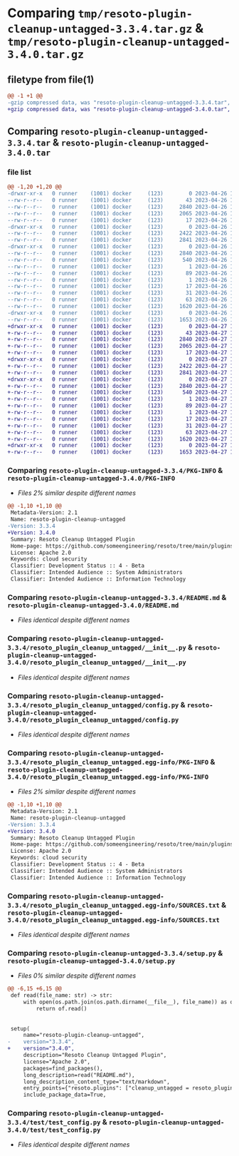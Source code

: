 # Comparing `tmp/resoto-plugin-cleanup-untagged-3.3.4.tar.gz` & `tmp/resoto-plugin-cleanup-untagged-3.4.0.tar.gz`

## filetype from file(1)

```diff
@@ -1 +1 @@
-gzip compressed data, was "resoto-plugin-cleanup-untagged-3.3.4.tar", last modified: Wed Apr 26 16:51:43 2023, max compression
+gzip compressed data, was "resoto-plugin-cleanup-untagged-3.4.0.tar", last modified: Thu Apr 27 11:25:09 2023, max compression
```

## Comparing `resoto-plugin-cleanup-untagged-3.3.4.tar` & `resoto-plugin-cleanup-untagged-3.4.0.tar`

### file list

```diff
@@ -1,20 +1,20 @@
-drwxr-xr-x   0 runner    (1001) docker     (123)        0 2023-04-26 16:51:43.213034 resoto-plugin-cleanup-untagged-3.3.4/
--rw-r--r--   0 runner    (1001) docker     (123)       43 2023-04-26 16:49:29.000000 resoto-plugin-cleanup-untagged-3.3.4/MANIFEST.in
--rw-r--r--   0 runner    (1001) docker     (123)     2840 2023-04-26 16:51:43.213034 resoto-plugin-cleanup-untagged-3.3.4/PKG-INFO
--rw-r--r--   0 runner    (1001) docker     (123)     2065 2023-04-26 16:49:29.000000 resoto-plugin-cleanup-untagged-3.3.4/README.md
--rw-r--r--   0 runner    (1001) docker     (123)       17 2023-04-26 16:49:29.000000 resoto-plugin-cleanup-untagged-3.3.4/requirements.txt
-drwxr-xr-x   0 runner    (1001) docker     (123)        0 2023-04-26 16:51:43.209034 resoto-plugin-cleanup-untagged-3.3.4/resoto_plugin_cleanup_untagged/
--rw-r--r--   0 runner    (1001) docker     (123)     2422 2023-04-26 16:49:29.000000 resoto-plugin-cleanup-untagged-3.3.4/resoto_plugin_cleanup_untagged/__init__.py
--rw-r--r--   0 runner    (1001) docker     (123)     2841 2023-04-26 16:49:29.000000 resoto-plugin-cleanup-untagged-3.3.4/resoto_plugin_cleanup_untagged/config.py
-drwxr-xr-x   0 runner    (1001) docker     (123)        0 2023-04-26 16:51:43.213034 resoto-plugin-cleanup-untagged-3.3.4/resoto_plugin_cleanup_untagged.egg-info/
--rw-r--r--   0 runner    (1001) docker     (123)     2840 2023-04-26 16:51:43.000000 resoto-plugin-cleanup-untagged-3.3.4/resoto_plugin_cleanup_untagged.egg-info/PKG-INFO
--rw-r--r--   0 runner    (1001) docker     (123)      540 2023-04-26 16:51:43.000000 resoto-plugin-cleanup-untagged-3.3.4/resoto_plugin_cleanup_untagged.egg-info/SOURCES.txt
--rw-r--r--   0 runner    (1001) docker     (123)        1 2023-04-26 16:51:43.000000 resoto-plugin-cleanup-untagged-3.3.4/resoto_plugin_cleanup_untagged.egg-info/dependency_links.txt
--rw-r--r--   0 runner    (1001) docker     (123)       89 2023-04-26 16:51:43.000000 resoto-plugin-cleanup-untagged-3.3.4/resoto_plugin_cleanup_untagged.egg-info/entry_points.txt
--rw-r--r--   0 runner    (1001) docker     (123)        1 2023-04-26 16:51:43.000000 resoto-plugin-cleanup-untagged-3.3.4/resoto_plugin_cleanup_untagged.egg-info/not-zip-safe
--rw-r--r--   0 runner    (1001) docker     (123)       17 2023-04-26 16:51:43.000000 resoto-plugin-cleanup-untagged-3.3.4/resoto_plugin_cleanup_untagged.egg-info/requires.txt
--rw-r--r--   0 runner    (1001) docker     (123)       31 2023-04-26 16:51:43.000000 resoto-plugin-cleanup-untagged-3.3.4/resoto_plugin_cleanup_untagged.egg-info/top_level.txt
--rw-r--r--   0 runner    (1001) docker     (123)       63 2023-04-26 16:51:43.213034 resoto-plugin-cleanup-untagged-3.3.4/setup.cfg
--rw-r--r--   0 runner    (1001) docker     (123)     1620 2023-04-26 16:49:29.000000 resoto-plugin-cleanup-untagged-3.3.4/setup.py
-drwxr-xr-x   0 runner    (1001) docker     (123)        0 2023-04-26 16:51:43.213034 resoto-plugin-cleanup-untagged-3.3.4/test/
--rw-r--r--   0 runner    (1001) docker     (123)     1653 2023-04-26 16:49:29.000000 resoto-plugin-cleanup-untagged-3.3.4/test/test_config.py
+drwxr-xr-x   0 runner    (1001) docker     (123)        0 2023-04-27 11:25:09.147522 resoto-plugin-cleanup-untagged-3.4.0/
+-rw-r--r--   0 runner    (1001) docker     (123)       43 2023-04-27 11:22:33.000000 resoto-plugin-cleanup-untagged-3.4.0/MANIFEST.in
+-rw-r--r--   0 runner    (1001) docker     (123)     2840 2023-04-27 11:25:09.147522 resoto-plugin-cleanup-untagged-3.4.0/PKG-INFO
+-rw-r--r--   0 runner    (1001) docker     (123)     2065 2023-04-27 11:22:33.000000 resoto-plugin-cleanup-untagged-3.4.0/README.md
+-rw-r--r--   0 runner    (1001) docker     (123)       17 2023-04-27 11:22:33.000000 resoto-plugin-cleanup-untagged-3.4.0/requirements.txt
+drwxr-xr-x   0 runner    (1001) docker     (123)        0 2023-04-27 11:25:09.139522 resoto-plugin-cleanup-untagged-3.4.0/resoto_plugin_cleanup_untagged/
+-rw-r--r--   0 runner    (1001) docker     (123)     2422 2023-04-27 11:22:33.000000 resoto-plugin-cleanup-untagged-3.4.0/resoto_plugin_cleanup_untagged/__init__.py
+-rw-r--r--   0 runner    (1001) docker     (123)     2841 2023-04-27 11:22:33.000000 resoto-plugin-cleanup-untagged-3.4.0/resoto_plugin_cleanup_untagged/config.py
+drwxr-xr-x   0 runner    (1001) docker     (123)        0 2023-04-27 11:25:09.143522 resoto-plugin-cleanup-untagged-3.4.0/resoto_plugin_cleanup_untagged.egg-info/
+-rw-r--r--   0 runner    (1001) docker     (123)     2840 2023-04-27 11:25:09.000000 resoto-plugin-cleanup-untagged-3.4.0/resoto_plugin_cleanup_untagged.egg-info/PKG-INFO
+-rw-r--r--   0 runner    (1001) docker     (123)      540 2023-04-27 11:25:09.000000 resoto-plugin-cleanup-untagged-3.4.0/resoto_plugin_cleanup_untagged.egg-info/SOURCES.txt
+-rw-r--r--   0 runner    (1001) docker     (123)        1 2023-04-27 11:25:09.000000 resoto-plugin-cleanup-untagged-3.4.0/resoto_plugin_cleanup_untagged.egg-info/dependency_links.txt
+-rw-r--r--   0 runner    (1001) docker     (123)       89 2023-04-27 11:25:09.000000 resoto-plugin-cleanup-untagged-3.4.0/resoto_plugin_cleanup_untagged.egg-info/entry_points.txt
+-rw-r--r--   0 runner    (1001) docker     (123)        1 2023-04-27 11:25:09.000000 resoto-plugin-cleanup-untagged-3.4.0/resoto_plugin_cleanup_untagged.egg-info/not-zip-safe
+-rw-r--r--   0 runner    (1001) docker     (123)       17 2023-04-27 11:25:09.000000 resoto-plugin-cleanup-untagged-3.4.0/resoto_plugin_cleanup_untagged.egg-info/requires.txt
+-rw-r--r--   0 runner    (1001) docker     (123)       31 2023-04-27 11:25:09.000000 resoto-plugin-cleanup-untagged-3.4.0/resoto_plugin_cleanup_untagged.egg-info/top_level.txt
+-rw-r--r--   0 runner    (1001) docker     (123)       63 2023-04-27 11:25:09.147522 resoto-plugin-cleanup-untagged-3.4.0/setup.cfg
+-rw-r--r--   0 runner    (1001) docker     (123)     1620 2023-04-27 11:22:33.000000 resoto-plugin-cleanup-untagged-3.4.0/setup.py
+drwxr-xr-x   0 runner    (1001) docker     (123)        0 2023-04-27 11:25:09.143522 resoto-plugin-cleanup-untagged-3.4.0/test/
+-rw-r--r--   0 runner    (1001) docker     (123)     1653 2023-04-27 11:22:33.000000 resoto-plugin-cleanup-untagged-3.4.0/test/test_config.py
```

### Comparing `resoto-plugin-cleanup-untagged-3.3.4/PKG-INFO` & `resoto-plugin-cleanup-untagged-3.4.0/PKG-INFO`

 * *Files 2% similar despite different names*

```diff
@@ -1,10 +1,10 @@
 Metadata-Version: 2.1
 Name: resoto-plugin-cleanup-untagged
-Version: 3.3.4
+Version: 3.4.0
 Summary: Resoto Cleanup Untagged Plugin
 Home-page: https://github.com/someengineering/resoto/tree/main/plugins/cleanup_untagged
 License: Apache 2.0
 Keywords: cloud security
 Classifier: Development Status :: 4 - Beta
 Classifier: Intended Audience :: System Administrators
 Classifier: Intended Audience :: Information Technology
```

### Comparing `resoto-plugin-cleanup-untagged-3.3.4/README.md` & `resoto-plugin-cleanup-untagged-3.4.0/README.md`

 * *Files identical despite different names*

### Comparing `resoto-plugin-cleanup-untagged-3.3.4/resoto_plugin_cleanup_untagged/__init__.py` & `resoto-plugin-cleanup-untagged-3.4.0/resoto_plugin_cleanup_untagged/__init__.py`

 * *Files identical despite different names*

### Comparing `resoto-plugin-cleanup-untagged-3.3.4/resoto_plugin_cleanup_untagged/config.py` & `resoto-plugin-cleanup-untagged-3.4.0/resoto_plugin_cleanup_untagged/config.py`

 * *Files identical despite different names*

### Comparing `resoto-plugin-cleanup-untagged-3.3.4/resoto_plugin_cleanup_untagged.egg-info/PKG-INFO` & `resoto-plugin-cleanup-untagged-3.4.0/resoto_plugin_cleanup_untagged.egg-info/PKG-INFO`

 * *Files 2% similar despite different names*

```diff
@@ -1,10 +1,10 @@
 Metadata-Version: 2.1
 Name: resoto-plugin-cleanup-untagged
-Version: 3.3.4
+Version: 3.4.0
 Summary: Resoto Cleanup Untagged Plugin
 Home-page: https://github.com/someengineering/resoto/tree/main/plugins/cleanup_untagged
 License: Apache 2.0
 Keywords: cloud security
 Classifier: Development Status :: 4 - Beta
 Classifier: Intended Audience :: System Administrators
 Classifier: Intended Audience :: Information Technology
```

### Comparing `resoto-plugin-cleanup-untagged-3.3.4/resoto_plugin_cleanup_untagged.egg-info/SOURCES.txt` & `resoto-plugin-cleanup-untagged-3.4.0/resoto_plugin_cleanup_untagged.egg-info/SOURCES.txt`

 * *Files identical despite different names*

### Comparing `resoto-plugin-cleanup-untagged-3.3.4/setup.py` & `resoto-plugin-cleanup-untagged-3.4.0/setup.py`

 * *Files 0% similar despite different names*

```diff
@@ -6,15 +6,15 @@
 def read(file_name: str) -> str:
     with open(os.path.join(os.path.dirname(__file__), file_name)) as of:
         return of.read()
 
 
 setup(
     name="resoto-plugin-cleanup-untagged",
-    version="3.3.4",
+    version="3.4.0",
     description="Resoto Cleanup Untagged Plugin",
     license="Apache 2.0",
     packages=find_packages(),
     long_description=read("README.md"),
     long_description_content_type="text/markdown",
     entry_points={"resoto.plugins": ["cleanup_untagged = resoto_plugin_cleanup_untagged:CleanupUntaggedPlugin"]},
     include_package_data=True,
```

### Comparing `resoto-plugin-cleanup-untagged-3.3.4/test/test_config.py` & `resoto-plugin-cleanup-untagged-3.4.0/test/test_config.py`

 * *Files identical despite different names*

